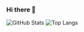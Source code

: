 ### Hi there 👋
![GitHub Stats](https://github-readme-stats.vercel.app/api?username=melkwastaken&theme=dark&show_icons=true)
![Top Langs](https://github-readme-stats.vercel.app/api/top-langs/?username=melkwastaken&theme=dark)
